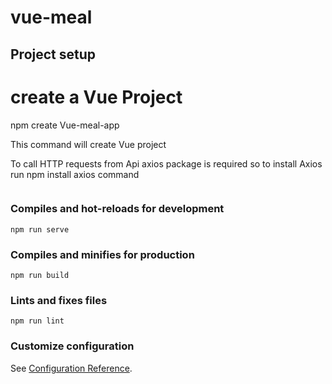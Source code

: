 # vue-meal

## Project setup

# create a Vue Project 
npm create Vue-meal-app
 
This command will create Vue project

To call   HTTP requests from  Api axios package is required so to install Axios  run  npm install axios  command
```

```

### Compiles and hot-reloads for development
```
npm run serve
```

### Compiles and minifies for production
```
npm run build
```

### Lints and fixes files
```
npm run lint
```

### Customize configuration
See [Configuration Reference](https://cli.vuejs.org/config/).
